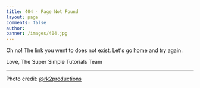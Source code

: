 ```yaml
---
title: 404 - Page Not Found
layout: page
comments: false
author: 
banner: /images/404.jpg
---
```


Oh no! The link you went to does not exist. Let's go <a href="/">home</a> and try again.

Love,
The Super Simple Tutorials Team <i id="footer-heart" class="fa fa-heart" aria-hidden="true"></i>

---

Photo credit: [@rk2productions](https://unsplash.com/@rk2productions)
